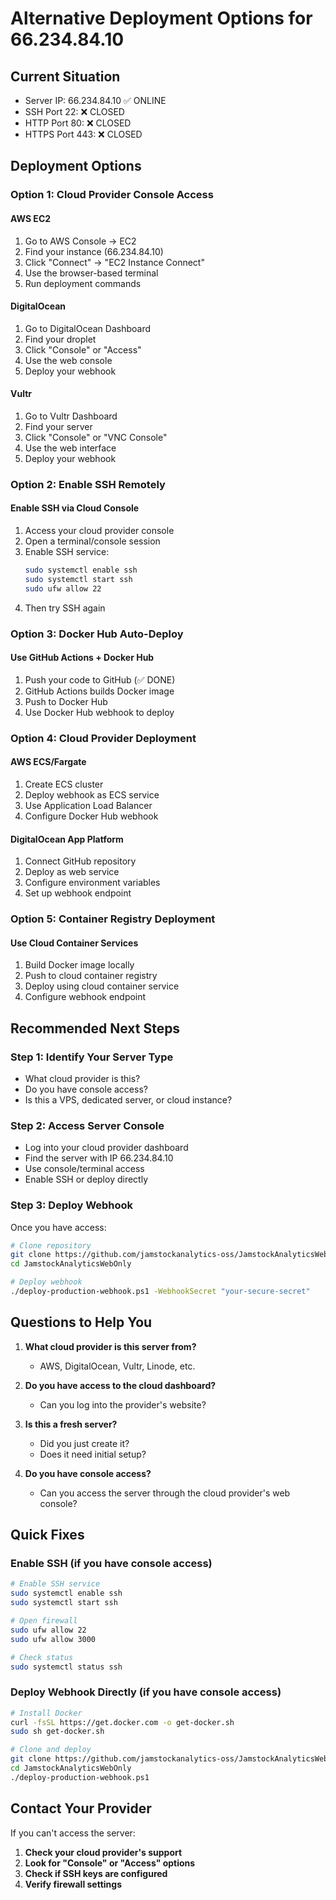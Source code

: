 # Alternative Deployment Options for 66.234.84.10

## Current Situation
- Server IP: 66.234.84.10 ✅ ONLINE
- SSH Port 22: ❌ CLOSED
- HTTP Port 80: ❌ CLOSED  
- HTTPS Port 443: ❌ CLOSED

## Deployment Options

### Option 1: Cloud Provider Console Access

#### AWS EC2
1. Go to AWS Console → EC2
2. Find your instance (66.234.84.10)
3. Click "Connect" → "EC2 Instance Connect"
4. Use the browser-based terminal
5. Run deployment commands

#### DigitalOcean
1. Go to DigitalOcean Dashboard
2. Find your droplet
3. Click "Console" or "Access"
4. Use the web console
5. Deploy your webhook

#### Vultr
1. Go to Vultr Dashboard
2. Find your server
3. Click "Console" or "VNC Console"
4. Use the web interface
5. Deploy your webhook

### Option 2: Enable SSH Remotely

#### Enable SSH via Cloud Console
1. Access your cloud provider console
2. Open a terminal/console session
3. Enable SSH service:
   ```bash
   sudo systemctl enable ssh
   sudo systemctl start ssh
   sudo ufw allow 22
   ```
4. Then try SSH again

### Option 3: Docker Hub Auto-Deploy

#### Use GitHub Actions + Docker Hub
1. Push your code to GitHub (✅ DONE)
2. GitHub Actions builds Docker image
3. Push to Docker Hub
4. Use Docker Hub webhook to deploy

### Option 4: Cloud Provider Deployment

#### AWS ECS/Fargate
1. Create ECS cluster
2. Deploy webhook as ECS service
3. Use Application Load Balancer
4. Configure Docker Hub webhook

#### DigitalOcean App Platform
1. Connect GitHub repository
2. Deploy as web service
3. Configure environment variables
4. Set up webhook endpoint

### Option 5: Container Registry Deployment

#### Use Cloud Container Services
1. Build Docker image locally
2. Push to cloud container registry
3. Deploy using cloud container service
4. Configure webhook endpoint

## Recommended Next Steps

### Step 1: Identify Your Server Type
- What cloud provider is this?
- Do you have console access?
- Is this a VPS, dedicated server, or cloud instance?

### Step 2: Access Server Console
- Log into your cloud provider dashboard
- Find the server with IP 66.234.84.10
- Use console/terminal access
- Enable SSH or deploy directly

### Step 3: Deploy Webhook
Once you have access:
```bash
# Clone repository
git clone https://github.com/jamstockanalytics-oss/JamstockAnalyticsWebOnly.git
cd JamstockAnalyticsWebOnly

# Deploy webhook
./deploy-production-webhook.ps1 -WebhookSecret "your-secure-secret"
```

## Questions to Help You

1. **What cloud provider is this server from?**
   - AWS, DigitalOcean, Vultr, Linode, etc.

2. **Do you have access to the cloud dashboard?**
   - Can you log into the provider's website?

3. **Is this a fresh server?**
   - Did you just create it?
   - Does it need initial setup?

4. **Do you have console access?**
   - Can you access the server through the cloud provider's web console?

## Quick Fixes

### Enable SSH (if you have console access)
```bash
# Enable SSH service
sudo systemctl enable ssh
sudo systemctl start ssh

# Open firewall
sudo ufw allow 22
sudo ufw allow 3000

# Check status
sudo systemctl status ssh
```

### Deploy Webhook Directly (if you have console access)
```bash
# Install Docker
curl -fsSL https://get.docker.com -o get-docker.sh
sudo sh get-docker.sh

# Clone and deploy
git clone https://github.com/jamstockanalytics-oss/JamstockAnalyticsWebOnly.git
cd JamstockAnalyticsWebOnly
./deploy-production-webhook.ps1
```

## Contact Your Provider

If you can't access the server:
1. **Check your cloud provider's support**
2. **Look for "Console" or "Access" options**
3. **Check if SSH keys are configured**
4. **Verify firewall settings**
